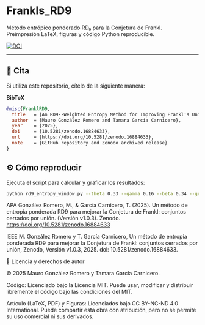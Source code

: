 # Frankls_RD9

Método entrópico ponderado RD₉ para la Conjetura de Frankl.  
Preimpresión LaTeX, figuras y código Python reproducible.  

[![DOI](https://zenodo.org/badge/DOI/10.5281/zenodo.16884633.svg)](https://doi.org/10.5281/zenodo.16884633)

---

## 📑 Cita

Si utiliza este repositorio, cítelo de la siguiente manera:

**BibTeX**
```bibtex
@misc{FranklRD9,
  title   = {An RD9--Weighted Entropy Method for Improving Frankl's Union--Closed Sets Bound},
  author  = {Mauro González Romero and Tamara García Carnicero},
  year    = {2025},
  doi     = {10.5281/zenodo.16884633},
  url     = {https://doi.org/10.5281/zenodo.16884633},
  note    = {GitHub repository and Zenodo archived release}
}

``` 

## ⚙️ Cómo reproducir

Ejecuta el script para calcular y graficar los resultados:

```bash
python rd9_entropy_window.py --theta 0.33 --gamma 0.16 --beta 0.34 --grid --outdir .

``` 

APA
González Romero, M., & García Carnicero, T. (2025). Un método de entropía ponderada RD9 para mejorar la Conjetura de Frankl: conjuntos cerrados por unión. (Versión v1.0.3). Zenodo. https://doi.org/10.5281/zenodo.16884633

IEEE
M. González Romero y T. García Carnicero, Un método de entropía ponderada RD9 para mejorar la Conjetura de Frankl: conjuntos cerrados por unión, Zenodo, Versión v1.0.3, 2025. doi: 10.5281/zenodo.16884633.

📜 Licencia y derechos de autor

© 2025 Mauro González Romero y Tamara García Carnicero.

Código: Licenciado bajo la Licencia MIT.
Puede usar, modificar y distribuir libremente el código bajo las condiciones del MIT.

Artículo (LaTeX, PDF) y Figuras: Licenciados bajo CC BY-NC-ND 4.0 International.
Puede compartir esta obra con atribución, pero no se permite su uso comercial ni sus derivados.
